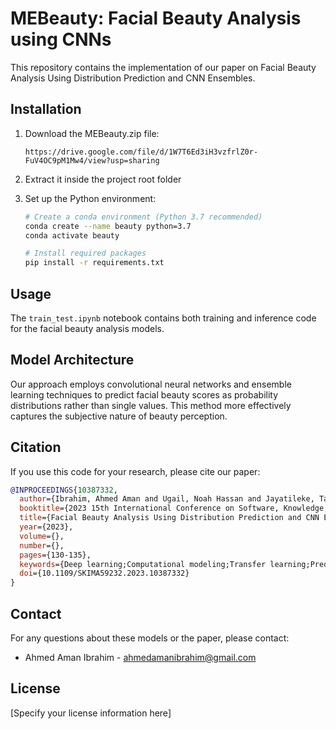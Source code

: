 # MEBeauty: Facial Beauty Analysis using CNNs

This repository contains the implementation of our paper on Facial Beauty Analysis Using Distribution Prediction and CNN Ensembles.

## Installation

1. Download the MEBeauty.zip file:
   ```
   https://drive.google.com/file/d/1W7T6Ed3iH3vzfrlZ0r-FuV4OC9pM1Mw4/view?usp=sharing
   ```

2. Extract it inside the project root folder

3. Set up the Python environment:
   ```bash
   # Create a conda environment (Python 3.7 recommended)
   conda create --name beauty python=3.7
   conda activate beauty
   
   # Install required packages
   pip install -r requirements.txt
   ```

## Usage

The `train_test.ipynb` notebook contains both training and inference code for the facial beauty analysis models.

## Model Architecture

Our approach employs convolutional neural networks and ensemble learning techniques to predict facial beauty scores as probability distributions rather than single values. This method more effectively captures the subjective nature of beauty perception.

## Citation

If you use this code for your research, please cite our paper:

```bibtex
@INPROCEEDINGS{10387332,
  author={Ibrahim, Ahmed Aman and Ugail, Noah Hassan and Jayatileke, Tazkia Hoodh and Saffery, Millie Hope and Ugail, Hassan},
  booktitle={2023 15th International Conference on Software, Knowledge, Information Management and Applications (SKIMA)}, 
  title={Facial Beauty Analysis Using Distribution Prediction and CNN Ensembles}, 
  year={2023},
  volume={},
  number={},
  pages={130-135},
  keywords={Deep learning;Computational modeling;Transfer learning;Predictive models;Convolutional neural networks;Task analysis;Faces;Facial Beauty Prediction;Discrete Probability Distribution;Convolutional Neural Networks;Ensemble Learning;Earth Mover's Distance},
  doi={10.1109/SKIMA59232.2023.10387332}
}
```

## Contact

For any questions about these models or the paper, please contact:
- Ahmed Aman Ibrahim - ahmedamanibrahim@gmail.com

## License

[Specify your license information here]